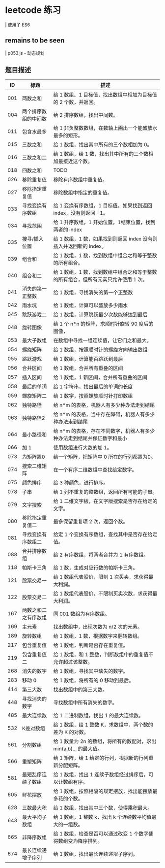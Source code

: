 # leetcode 练习

| 使用了 ES6

## remains to be seen

| p053.js - 动态规划

## 题目描述

| ID    | 标题    | 描述   |
| ------| ------ | -----  |
| 001   |两数之和   |给 1 数组、1 目标值，找出数组中相加为目标值的 2 个数，并返回。|
| 004   |两个排序数组的中间数   |给 2 排序数组，找出中间数。|
| 011   |包含水最多   |给 1 非负整数数组，在数轴上画出一个能盛放水最多的矩形。|
| 015   |三数之和   |给 1 数组，找出其中所有的三个数相加为 0。|
| 016   |三数之和二   |给 1 数组，给 1 数，找出其中所有的三个数相加最接近这个数。|
| 018   |四数之和   |TODO
| 026   |移除重复值   |移除有序数组中重复值。|
| 027   |移除指定重复值   |移除数组中指定的重复值。|
| 033   |寻找变换有序数组 |给 1 变换有序数组，1 目标值，如果找到返回 index，没有则返回 -1。|
| 034   |寻找范围        |给 1 升序数组，1 开始位置，1结束位置，找到两者的 index|
| 035   |搜寻/插入位置   |给 1 数组，1 数，如果找到则返回 index 没有则插入并返回新的 index。|
| 039   |组合和   |给 1 数组，1 数，找到数组中组合之和等于整数的所有组合。|
| 040   |组合和二   |给 1 数组，1 数，找到数组中组合之和等于整数的所有组合，但所有元素只允许使用 1 次。|
| 041   |消失的第一正整数   |给 1 数组，寻找消失的第一个正整数|
| 042   |雨水坑   |给 1 数组，计算可以盛放多少雨水|
| 045   |跳跃游戏二   |给 1 数组，计算跳跃最少次数能够达到最后|
| 048   |旋转图像   |给 1 个 n*n 的矩阵，求顺时针旋转 90 度后的图像，|
| 053   |最大子数组   |在数组中寻找一组连续值，让它们之和最大。|
| 054   |螺旋矩阵   |给 1 数组，按照顺时针的螺旋方向输出数组|
| 055   |跳跃游戏   |给 1 数组，计算能否跳跃到最后|
| 056   |合并区间   |给 1 数组，合并所有重叠的区间|
| 057   |插入区间   |给 1 数组，1 新区间，合并所有重叠的区间|
| 058   |最后的单词   |给 1 字符串，找出最后的单词的长度|
| 059   |螺旋矩阵二   |给 1 数字，按照螺旋顺时针打印数组|
| 062   |独特路径     | 给 n*m 的表格，机器人有多少种办法走到结尾|
| 063   |独特路径2    | 给 n*m 的表格，当中存在障碍，机器人有多少种办法走到结尾|
| 064   |最小路径和    | 给 n*m 的表格，存在不同数字，机器人有多少种办法走到结尾并保证数字和最小|
| 066   |加 1   |使用数组进行大数的加 1。|
| 073   |为矩阵置0  |给一个矩阵，把矩阵中 0 所在的行列都置为0。 |
| 074   |搜索二维矩阵   |在一个有序二维数组中查找给定数字。   |
| 075   |颜色排序     | 给 3 种颜色，进行排序。 |
| 078   |子串         | 给 1 列不重复的整数组，返回所有可能的子串。 |
| 079   |文字搜索     | 给 1 二维文字板，在文字版搜索是否存在给定的文字。 |
| 080   |移除指定重复值二  | 最多保留重复项 2 次，返回个数。 |
| 081   |寻找变换有序数组二 | 给定 1 个变换有序数组，查找其中是否存在给定值。 |
| 088   |合并排序数组   |给 2 有序数组，将两者合并为 1 有序数组。|
| 118   |帕斯卡三角   |给 1 数，生成对应行数的帕斯卡三角。|
| 121   |股票交易一   |给 1 数组代表股价，限制 1 次买卖，求获得最大利润。|
| 122   |股票交易二   |给 1 数组代表股价，不限制买卖次数，求获得最大利润。|
| 167   |两数之和二之有序数组   |同 001 数组为有序数组。|
| 169   |主元素   |找出数组中，出现次数为 n/2 次的元素。|
| 189   |旋转数组   |给 1 数组，1 数，根据数字来翻转数组。|
| 217   |包含重复值   |给 1 数组，判断是否存在重复值。|
| 219   |包含重复值二   |给 1 数组，和 1 整数，判断数组中的重复值不允许超过该整数。|
| 268   |消失的数字   |给 1 数组，寻找其中缺失的数字。|
| 283   |移动 0   |给 1 数组，将所有的 0 移动到最后。|
| 414   |第三大数   |找出数组中的第三大数。|
| 448   |寻找消失的数字   |寻找数组中所有消失的数字。|
| 485   |最大连续数   |给 1 二进制数组，找出 1 的最大连续数。|
| 532   |K差对数组   |给 1 数组，给 1 整数 K，求数组中，两个数的差为 K 的对数。|
| 561   |分割数组   |给 1 数量为 2n 的数组，将所有的数配对，求出 min(a,b)... 的最大值。|
| 566   |重塑矩阵   |给 1 矩阵，给 1 给定的行列，根据新的行列重新分配矩阵。|
| 581   |最短乱序连续子数组   |给 1 数组，找出 1 连续子数组经过排序后，可以让数组有序。|
| 605   |鲜花摆放   |给 1 数组，按照相隔的规定摆放，找出能摆放最多花的个数。|
| 628   |三数最大积   |给 1 数组，找出其中三个数，使得乘积最大。|
| 643   |最大平均子数组   |给 1 数组，1 整数 k，找出 k 个连续数平均值最大的一组数。|
| 665   |非降序数组   |给 1 数组，检查是否可以通过改变 1 个数字使得数组变为降序排列。|
| 674   |最长连续递增子序列   |给 1 数组，找出最长连续递增子序列。|

